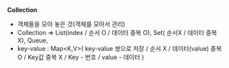 **Collection**
- 객체들을 모아 놓은 것(객체를 모아서 관리)
- Collection<E> => List<E>(index / 순서 O / 데이터 중복 O), Set<E>( 순서X / 데이터 중복 X), Queue<E>, 
- key-value : Map<K,V>( key-value 쌍으로 저장 / 순서 X / 데이터(value) 중복 O / Key값 중복 X / Key - 번호 / value - 데이터 )
